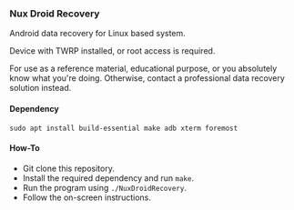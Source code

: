 ### Nux Droid Recovery
Android data recovery for Linux based system. 

Device with TWRP installed, or root access is required. 

For use as a reference material, educational purpose, or you absolutely know what you're doing. 
Otherwise, contact a professional data recovery solution instead.

#### Dependency
```
sudo apt install build-essential make adb xterm foremost
```

#### How-To
* Git clone this repository.
* Install the required dependency and run `make`.
* Run the program using `./NuxDroidRecovery`.
* Follow the on-screen instructions.